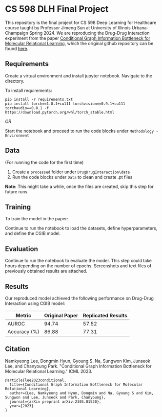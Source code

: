 # CS 598 DLH Final Project
This repository is the final project for CS 598 Deep Learning for Healthcare course taught by Professor Jimeng Sun at University of Illinois Urbana-Champaign Spring 2024. We are reproducing the Drug-Drug Interaction experiment from the paper [Conditional Graph Information Bottleneck for Molecular Relational Learning](https://arxiv.org/pdf/2305.01520), which the original github repository can be found [here](https://github.com/Namkyeong/CGIB). 


## Requirements

Create a virtual environment and install jupyter notebook. Navigate to the directory. 

To install requirements:

```setup
pip install -r requirements.txt
pip install torch==1.8.1+cu111 torchvision==0.9.1+cu111 torchaudio==0.8.1 -f https://download.pytorch.org/whl/torch_stable.html
```
*OR*

Start the notebook and proceed to run the code blocks under `Methodology - Environment`

## Data
(For running the code for the first time)
  1. Create a `processed` folder under `DrugDrugInteraction\data`
  2. Run the code blocks under `Data` to clean and create .pt files
 
 **Note:** This might take a while, once the files are created, skip this step for future runs

## Training

To train the model in the paper:

Continue to run the notebook to load the datasets, define hyperparameters, and define the CGIB model.

## Evaluation

Continue to run the notebook to evaluate the model. This step could take hours depending on the number of epochs. Screenshots and text files of previously obtained results are attached.  

## Results

Our reproduced model achieved the following performance on Drug-Drug Interaction using CGIB model:

| Metric             | Original Paper  | Replicated Results |
| ------------------ |---------------- | ------------------ |
| AUROC              |     94.74       |        57.52       |
| Accuracy (%)       |     86.88       |        77.31       |


## Citation

Namkyeong Lee, Dongmin Hyun, Gyoung S. Na, Sungwon Kim, Junseok Lee, and Chanyoung Park. "Conditional Graph Information Bottleneck for Molecular Relational Learning." ICML 2023.
```
@article{lee2023conditional,
  title={Conditional Graph Information Bottleneck for Molecular Relational Learning},
  author={Lee, Namkyeong and Hyun, Dongmin and Na, Gyoung S and Kim, Sungwon and Lee, Junseok and Park, Chanyoung},
  journal={arXiv preprint arXiv:2305.01520},
  year={2023}
}
```

